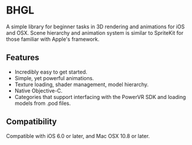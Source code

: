 BHGL
====

A simple library for beginner tasks in 3D rendering and animations for iOS and OSX. Scene hierarchy and animation system is similar to SpriteKit for those familiar with Apple's framework.

Features
---
- Incredibly easy to get started.
- Simple, yet powerful animations.
- Texture loading, shader management, model hierarchy.
- Native Objective-C.
- Categories that support interfacing with the PowerVR SDK and loading models from .pod files.

Compatibility
---
Compatible with iOS 6.0 or later, and Mac OSX 10.8 or later.
